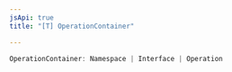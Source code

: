 ```yaml
---
jsApi: true
title: "[T] OperationContainer"

---
```

```ts
OperationContainer: Namespace | Interface | Operation
```
